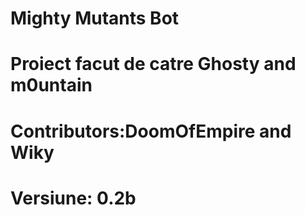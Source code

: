 # Mighty Mutants Bot
# Proiect facut de catre Ghosty and m0untain
# Contributors:DoomOfEmpire and Wiky
# Versiune: 0.2b

